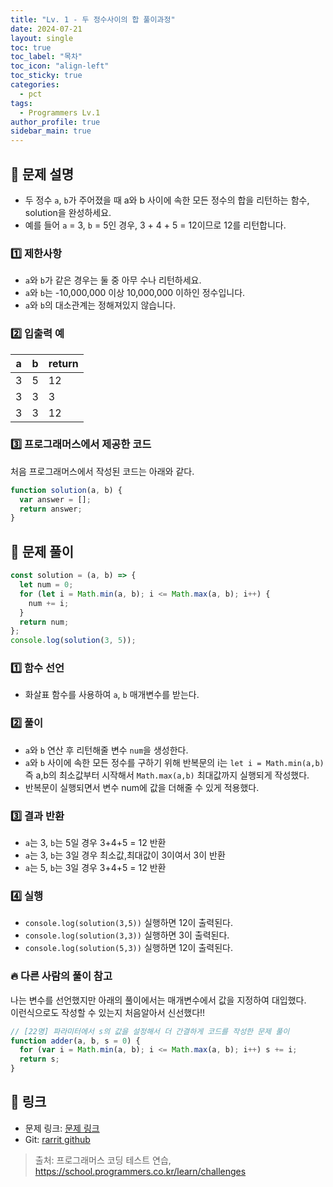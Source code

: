 ```yaml
---
title: "Lv. 1 - 두 정수사이의 합 풀이과정"
date: 2024-07-21
layout: single
toc: true
toc_label: "목차"
toc_icon: "align-left"
toc_sticky: true
categories:
  - pct
tags:
  - Programmers Lv.1
author_profile: true
sidebar_main: true
---
```


## :ledger: 문제 설명

- 두 정수 `a`, `b`가 주어졌을 때 a와 b 사이에 속한 모든 정수의 합을 리턴하는 함수, solution을 완성하세요.
- 예를 들어 `a` = 3, `b` = 5인 경우, 3 + 4 + 5 = 12이므로 12를 리턴합니다.

### :one: 제한사항

- `a`와 `b`가 같은 경우는 둘 중 아무 수나 리턴하세요.
- `a`와 `b`는 -10,000,000 이상 10,000,000 이하인 정수입니다.
- `a`와 `b`의 대소관계는 정해져있지 않습니다.

### :two: 입출력 예

| a   | b   | return |
| --- | --- | ------ |
| 3   | 5   | 12     |
| 3   | 3   | 3      |
| 3   | 3   | 12     |

### :three: 프로그래머스에서 제공한 코드

처음 프로그래머스에서 작성된 코드는 아래와 같다.

```javascript
function solution(a, b) {
  var answer = [];
  return answer;
}
```

## :ledger: 문제 풀이

```javascript
const solution = (a, b) => {
  let num = 0;
  for (let i = Math.min(a, b); i <= Math.max(a, b); i++) {
    num += i;
  }
  return num;
};
console.log(solution(3, 5));
```

### :one: 함수 선언

- 화살표 함수를 사용하여 `a`, `b` 매개변수를 받는다.

### :two: 풀이

- `a`와 `b` 연산 후 리턴해줄 변수 `num`을 생성한다.
- `a`와 `b` 사이에 속한 모든 정수를 구하기 위해 반복문의 i는 `let i = Math.min(a,b)` 즉 a,b의 최소값부터 시작해서 `Math.max(a,b)` 최대값까지 실행되게 작성했다.
- 반복문이 실행되면서 변수 num에 값을 더해줄 수 있게 적용했다.

### :three: 결과 반환

- `a`는 3, `b`는 5일 경우 3+4+5 = 12 반환
- `a`는 3, `b`는 3일 경우 최소값,최대값이 3이여서 3이 반환
- `a`는 5, `b`는 3일 경우 3+4+5 = 12 반환

### :four: 실행

- `console.log(solution(3,5))` 실행하면 12이 출력된다.
- `console.log(solution(3,3))` 실행하면 3이 출력된다.
- `console.log(solution(5,3))` 실행하면 12이 출력된다.

### :fire: 다른 사람의 풀이 참고

나는 변수를 선언했지만 아래의 풀이에서는 매개변수에서 값을 지정하여 대입했다.<br/>
이런식으로도 작성할 수 있는지 처음알아서 신선했다!!

```javascript
// [22명] 파라미터에서 s의 값을 설정해서 더 간결하게 코드를 작성한 문제 풀이
function adder(a, b, s = 0) {
  for (var i = Math.min(a, b); i <= Math.max(a, b); i++) s += i;
  return s;
}
```

## :link: 링크

- 문제 링크: [문제 링크](https://school.programmers.co.kr/learn/courses/30/lessons/12912)
- Git: [rarrit github](https://github.com/rarrit/programmers-coding-test/tree/main/%ED%94%84%EB%A1%9C%EA%B7%B8%EB%9E%98%EB%A8%B8%EC%8A%A4/1/12912.%E2%80%85%EB%91%90%E2%80%85%EC%A0%95%EC%88%98%E2%80%85%EC%82%AC%EC%9D%B4%EC%9D%98%E2%80%85%ED%95%A9)

> 출처: 프로그래머스 코딩 테스트 연습, https://school.programmers.co.kr/learn/challenges
